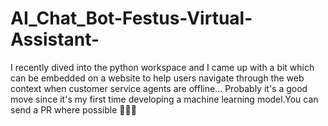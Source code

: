 # AI_Chat_Bot-Festus-Virtual-Assistant-
I recently dived into the python workspace and I came up with a bit which can be embedded on a website to help users navigate through the web context when customer service agents are offline... Probably it's a good move since it's my first time developing a machine learning model.You can send a PR where possible 🤝🤓🤝
